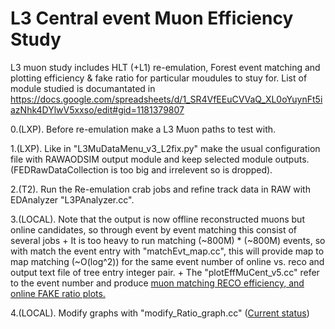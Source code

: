 # L3 Central event Muon Efficiency Study
L3 muon study includes HLT (+L1) re-emulation, Forest event matching and plotting efficiency & fake ratio for particular moudules to stuy for.
List of module studied is documantated in https://docs.google.com/spreadsheets/d/1_SR4VfEEuCVVaQ_XL0oYuynFt5iazNhk4DYlwV5xxso/edit#gid=1181379807

0.(LXP). Before re-emulation make a L3 Muon paths to test with.

1.(LXP). Like in "L3MuDataMenu_v3_L2fix.py" make the usual configuration file with RAWAODSIM output module and keep selected module outputs. (FEDRawDataCollection is too big and irrelevent so is dropped).

2.(T2). Run the Re-emulation crab jobs and refine track data in RAW with EDAnalyzer "L3PAnalyzer.cc".

3.(LOCAL). Note that the output is now offline reconstructed muons but online candidates, so through event by event matching this consist of several jobs
    + It is too heavy to run matching (~800M) * (~800M) events, so with match the event entry with "matchEvt_map.cc", this will provide map to map matching (~O(log^2)) for the same event number of online vs. reco and output text file of tree entry integer pair.
    + The "plotEffMuCent_v5.cc" refer to the event number and produce <ins>muon matching RECO efficiency, and online FAKE ratio plots.</ins>
 
4.(LOCAL). Modify graphs with "modify_Ratio_graph.cc" (<ins>Current status</ins>)
